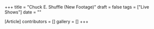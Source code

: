 +++
title = "Chuck E. Shuffle (New Footage)"
draft = false
tags = ["Live Shows"]
date = ""

[Article]
contributors = []
gallery = []
+++